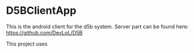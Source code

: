 D5BClientApp
============

This is the android client for the d5b system. Server part can be found here:
https://github.com/DevLoL/D5B


This project uses